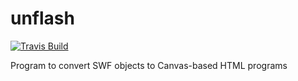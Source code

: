 # unflash
<a href="https://travis-ci.org/not-a-seagull/unflash"><img src="https://travis-ci.org/not-a-seagull/unflash.svg?branch=master" alt="Travis Build" /></a>

Program to convert SWF objects to Canvas-based HTML programs
